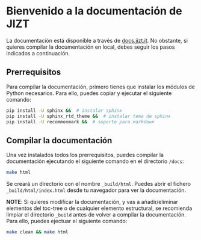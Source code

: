 # Bienvenido a la documentación de JIZT

La documentación está disponible a través de [docs.jizt.it](https://docs.jizt.it). No
obstante, si quieres compilar la documentación en local, debes seguir los pasos
indicados a continuación.

## Prerrequisitos

Para compilar la documentación, primero tienes que instalar los módulos de Python
necesarios. Para ello, puedes copiar y ejecutar el siguiente comando:

```bash
pip install -U sphinx &&  # instalar sphinx
pip install -U sphinx_rtd_theme &&  # instalar tema de sphinx
pip install -U recommonmark &&  # soporte para markdown 
```

## Compilar la documentación

Una vez instalados todos los prerrequisitos, puedes compilar la documentación
ejecutando el siguiente comando en el directorio `/docs`:

```bash
make html
```

Se creará un directorio con el nombre `_build/html`. Puedes abrir el fichero
`_build/html/index.html` desde tu navegador para ver la documentación.

**NOTE**: Si quieres modificar la documentación, y vas a añadir/eliminar elementos del
toc-tree o de cualquier elemento estructural, se recomienda limpiar el directorio
`_build` antes de volver a compilar la documentación. Para ello, puedes ejectuar el
siguiente comando:

```bash
make clean && make html
```